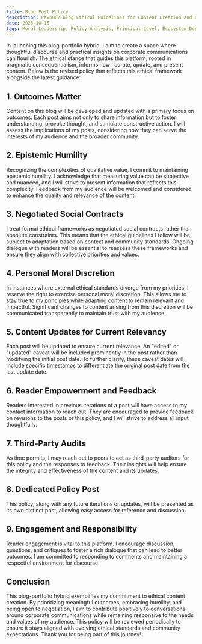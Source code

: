 ```yaml
---
title: Blog Post Policy
description: Pawn002 blog Ethical Guidelines for Content Creation and Updates
date: 2025-10-15
tags: Moral-Leadership, Policy-Analysis, Principal-Level, Ecosystem-Design
---
```


In launching this blog-portfolio hybrid, I aim to create a space where thoughtful discourse and practical insights on corporate communications can flourish. The ethical stance that guides this platform, rooted in pragmatic consequentialism, informs how I curate, update, and present content. Below is the revised policy that reflects this ethical framework alongside the latest guidance:

## 1. Outcomes Matter

Content on this blog will be developed and updated with a primary focus on outcomes. Each post aims not only to share information but to foster understanding, provoke thought, and stimulate constructive action. I will assess the implications of my posts, considering how they can serve the interests of my audience and the broader community.

## 2. Epistemic Humility

Recognizing the complexities of qualitative value, I commit to maintaining epistemic humility. I acknowledge that measuring value can be subjective and nuanced, and I will strive to present information that reflects this complexity. Feedback from my audience will be welcomed and considered to enhance the quality and relevance of the content.

## 3. Negotiated Social Contracts

I treat formal ethical frameworks as negotiated social contracts rather than absolute constraints. This means that the ethical guidelines I follow will be subject to adaptation based on context and community standards. Ongoing dialogue with readers will be essential to reassess these frameworks and ensure they align with collective priorities and values.

## 4. Personal Moral Discretion

In instances where external ethical standards diverge from my priorities, I reserve the right to exercise personal moral discretion. This allows me to stay true to my principles while adapting content to remain relevant and impactful. Significant changes to content arising from this discretion will be communicated transparently to maintain trust with my audience.

## 5. Content Updates for Current Relevancy

Each post will be updated to ensure current relevance. An "edited" or "updated" caveat will be included prominently in the post rather than modifying the initial post date. To further clarify, these caveat dates will include specific timestamps to differentiate the original post date from the last update date.

## 6. Reader Empowerment and Feedback

Readers interested in previous iterations of a post will have access to my contact information to reach out. They are encouraged to provide feedback on revisions to the posts or this policy, and I will strive to address all input thoughtfully.

## 7. Third-Party Audits

As time permits, I may reach out to peers to act as third-party auditors for this policy and the responses to feedback. Their insights will help ensure the integrity and effectiveness of the content and its updates.

## 8. Dedicated Policy Post

This policy, along with any future iterations or updates, will be presented as its own distinct post, allowing easy access for reference and discussion.

## 9. Engagement and Responsibility

Reader engagement is vital to this platform. I encourage discussion, questions, and critiques to foster a rich dialogue that can lead to better outcomes. I am committed to responding to comments and maintaining a respectful environment for discourse.

## Conclusion

This blog-portfolio hybrid exemplifies my commitment to ethical content creation. By prioritizing meaningful outcomes, embracing humility, and being open to negotiation, I aim to contribute positively to conversations around corporate communications while remaining responsive to the needs and values of my audience. This policy will be reviewed periodically to ensure it stays aligned with evolving ethical standards and community expectations. Thank you for being part of this journey!
